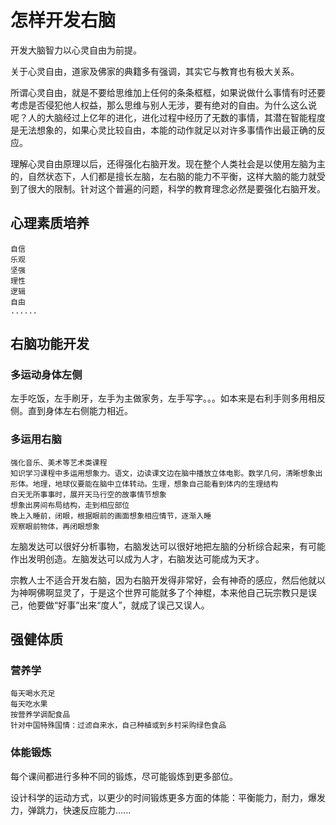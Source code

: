 # 怎样开发右脑


开发大脑智力以心灵自由为前提。

关于心灵自由，道家及佛家的典籍多有强调，其实它与教育也有极大关系。

所谓心灵自由，就是不要给思维加上任何的条条框框，如果说做什么事情有时还要考虑是否侵犯他人权益，那么思维与别人无涉，要有绝对的自由。为什么这么说呢？人的大脑经过上亿年的进化，进化过程中经历了无数的事情，其潜在智能程度是无法想象的，如果心灵比较自由，本能的动作就足以对许多事情作出最正确的反应。

理解心灵自由原理以后，还得强化右脑开发。现在整个人类社会是以使用左脑为主的，自然状态下，人们都是擅长左脑，左右脑的能力不平衡，这样大脑的能力就受到了很大的限制。针对这个普遍的问题，科学的教育理念必然是要强化右脑开发。


## 心理素质培养

	自信
	乐观
	坚强
	理性
	逻辑
	自由
	......


## 右脑功能开发

### 多运动身体左侧
左手吃饭，左手刷牙，左手为主做家务，左手写字。。。如本来是右利手则多用相反侧。直到身体左右侧能力相近。

### 多运用右脑
	强化音乐、美术等艺术类课程
	知识学习课程中多运用想象力。语文，边读课文边在脑中播放立体电影。数学几何，清晰想象出形体。地理，地球仪要能在脑中立体转动。生理，想象自己能看到体内的生理结构
	白天无所事事时，展开天马行空的故事情节想象
	想象出房间布局结构，走到相应部位
	晚上入睡前，闭眼，根据眼前的画面想象相应情节，逐渐入睡
	观察眼前物体，再闭眼想象

左脑发达可以很好分析事物，右脑发达可以很好地把左脑的分析综合起来，有可能作出发明创造。左脑发达可以成为人才，右脑发达可能成为天才。

宗教人士不适合开发右脑，因为右脑开发得非常好，会有神奇的感应，然后他就以为神啊佛啊显灵了，于是这个世界可能就多了个神棍，本来他自己玩宗教只是误己，他要做“好事”出来“度人”，就成了误己又误人。


## 强健体质

### 营养学
	每天喝水充足
	每天吃水果
	按营养学调配食品
	针对中国特殊国情：过滤自来水，自己种植或到乡村采购绿色食品

### 体能锻炼

每个课间都进行多种不同的锻炼，尽可能锻炼到更多部位。

设计科学的运动方式，以更少的时间锻炼更多方面的体能：平衡能力，耐力，爆发力，弹跳力，快速反应能力......
